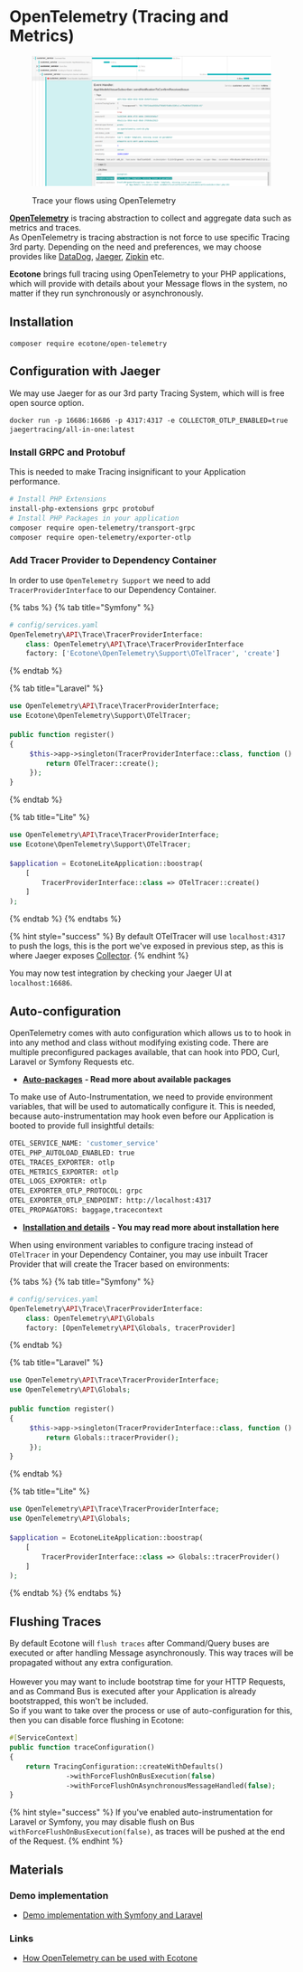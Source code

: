 # OpenTelemetry (Tracing and Metrics)

<figure><img src="../../.gitbook/assets/Screenshot from 2023-11-04 17-59-51.png" alt=""><figcaption><p>Trace your flows using OpenTelemetry</p></figcaption></figure>

[**OpenTelemetry**](https://opentelemetry.io/docs/instrumentation/php/) is tracing abstraction to collect and aggregate data such as metrics and traces.\
As OpenTelemetry is tracing abstraction is not force to use specific Tracing 3rd party. Depending on the need and preferences, we may choose provides like [DataDog](https://www.datadoghq.com/), [Jaeger](https://www.jaegertracing.io/), [Zipkin](https://zipkin.io/) etc.

**Ecotone** brings full tracing using OpenTelemetry to your PHP applications, which will provide with details about your Message flows in the system, no matter if they run synchronously or asynchronously.

## Installation

```
composer require ecotone/open-telemetry
```

## Configuration with Jaeger

We may use Jaeger for as our 3rd party Tracing System, which will is free open source option.

```
docker run -p 16686:16686 -p 4317:4317 -e COLLECTOR_OTLP_ENABLED=true jaegertracing/all-in-one:latest
```

### Install GRPC and Protobuf

This is needed to make Tracing insignificant to your Application performance.

```bash
# Install PHP Extensions
install-php-extensions grpc protobuf
# Install PHP Packages in your application
composer require open-telemetry/transport-grpc
composer require open-telemetry/exporter-otlp
```

### Add Tracer Provider to Dependency Container

In order to use `OpenTelemetry Support` we need to add `TracerProviderInterface` to our Dependency Container.&#x20;

{% tabs %}
{% tab title="Symfony" %}
```php
# config/services.yaml
OpenTelemetry\API\Trace\TracerProviderInterface:
    class: OpenTelemetry\API\Trace\TracerProviderInterface
    factory: ['Ecotone\OpenTelemetry\Support\OTelTracer', 'create']
```
{% endtab %}

{% tab title="Laravel" %}
```php
use OpenTelemetry\API\Trace\TracerProviderInterface;
use Ecotone\OpenTelemetry\Support\OTelTracer;

public function register()
{
     $this->app->singleton(TracerProviderInterface::class, function () {
         return OTelTracer::create();
     });
}
```
{% endtab %}

{% tab title="Lite" %}
```php
use OpenTelemetry\API\Trace\TracerProviderInterface;
use Ecotone\OpenTelemetry\Support\OTelTracer;

$application = EcotoneLiteApplication::boostrap(
    [
        TracerProviderInterface::class => OTelTracer::create()
    ]
);
```
{% endtab %}
{% endtabs %}

{% hint style="success" %}
By default OTelTracer will use `localhost:4317` to push the logs, this is the port we've exposed in previous step, as this is where Jaeger exposes [Collector](https://opentelemetry.io/docs/collector/).
{% endhint %}

You may now test integration by checking your Jaeger UI at `localhost:16686`.

## Auto-configuration

OpenTelemetry comes with auto configuration which allows us to to hook in into any method and class without modifying existing code. There are multiple preconfigured packages available, that can hook into PDO, Curl, Laravel or Symfony Requests etc.&#x20;

* [**Auto-packages**](https://packagist.org/search/?query=open-telemetry%20auto\&tags=instrumentation) **- Read more about available packages**

To make use of Auto-Instrumentation, we need to provide environment variables, that will be used to automatically configure it. This is needed, because auto-instrumentation may hook even before our Application is booted to provide full insightful details:

```bash
OTEL_SERVICE_NAME: 'customer_service'
OTEL_PHP_AUTOLOAD_ENABLED: true
OTEL_TRACES_EXPORTER: otlp
OTEL_METRICS_EXPORTER: otlp
OTEL_LOGS_EXPORTER: otlp
OTEL_EXPORTER_OTLP_PROTOCOL: grpc
OTEL_EXPORTER_OTLP_ENDPOINT: http://localhost:4317
OTEL_PROPAGATORS: baggage,tracecontext
```

* [**Installation and details**](https://opentelemetry.io/docs/instrumentation/php/automatic/) **- You may read more about installation here**

When using environment variables to configure tracing instead of `OTelTracer` in your Dependency Container, you may use inbuilt Tracer Provider that will create the Tracer based on environments:

{% tabs %}
{% tab title="Symfony" %}
```php
# config/services.yaml
OpenTelemetry\API\Trace\TracerProviderInterface:
    class: OpenTelemetry\API\Globals
    factory: [OpenTelemetry\API\Globals, tracerProvider]
```
{% endtab %}

{% tab title="Laravel" %}
```php
use OpenTelemetry\API\Trace\TracerProviderInterface;
use OpenTelemetry\API\Globals;

public function register()
{
     $this->app->singleton(TracerProviderInterface::class, function () {
         return Globals::tracerProvider();
     });
}
```
{% endtab %}

{% tab title="Lite" %}
```php
use OpenTelemetry\API\Trace\TracerProviderInterface;
use OpenTelemetry\API\Globals;

$application = EcotoneLiteApplication::boostrap(
    [
        TracerProviderInterface::class => Globals::tracerProvider()
    ]
);
```
{% endtab %}
{% endtabs %}

## Flushing Traces

By default Ecotone will `flush traces` after Command/Query buses are executed or after handling Message asynchronously. This way traces will be propagated without any extra configuration. \
\
However you may want to include bootstrap time for your HTTP Requests, and as Command Bus is executed after your Application is already bootstrapped, this won't be included. \
So if you want to take over the process or use of auto-configuration for this, then you can disable force flushing in Ecotone:

```php
#[ServiceContext]
public function traceConfiguration()
{
    return TracingConfiguration::createWithDefaults()
              ->withForceFlushOnBusExecution(false)
              ->withForceFlushOnAsynchronousMessageHandled(false);
}
```

{% hint style="success" %}
If you've enabled auto-instrumentation for Laravel or Symfony, you may disable flush on Bus `withForceFlushOnBusExecution(false)`, as traces will be pushed at the end of the Request.
{% endhint %}

## Materials

### Demo implementation

* [Demo implementation with Symfony and Laravel](https://github.com/ecotoneframework/php-ddd-cqrs-event-sourcing-symfony-laravel-ecotone)

### Links

* [How OpenTelemetry can be used with Ecotone](https://blog.ecotone.tech/tracing-using-opentelemetry/)

